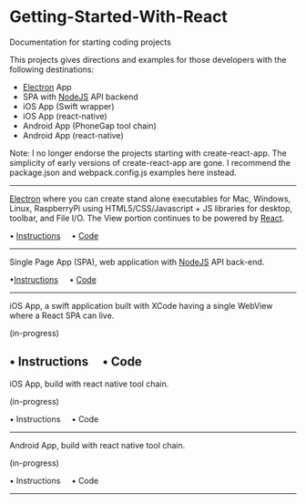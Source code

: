 # Getting-Started-With-React
Documentation for starting coding projects

This projects gives directions and examples for those developers with the following destinations:
- [Electron] App
- SPA with [NodeJS] API backend
- iOS App (Swift wrapper)
- iOS App (react-native)
- Android App (PhoneGap tool chain)
- Android App (react-native)

Note: I no longer endorse the projects starting with create-react-app. The simplicity of early versions of create-react-app are gone.  I recommend the package.json and webpack.config.js examples here instead.

-----------------------------

[Electron] where you can create stand alone executables for Mac, Windows, Linux, RaspberryPi using HTML5/CSS/Javascript + JS libraries for desktop, toolbar, and File I/O.  The View portion continues to be powered by [React].

&bull; [Instructions](Add-Electron.md) &nbsp;&nbsp;&nbsp; &bull; [Code](electron-example)

-----------------------------

Single Page App (SPA), web application with [NodeJS] API back-end.

&bull;[Instructions](Add-Node-Server-API.md) &nbsp;&nbsp;&nbsp; &bull; [Code](node-example)

-----------------------------

iOS App, a swift application built with XCode having a single WebView where a React SPA can live.

(in-progress)

&bull; Instructions &nbsp;&nbsp;&nbsp; &bull; Code
-----------------------------

iOS App, build with react native tool chain.

(in-progress)

&bull; Instructions &nbsp;&nbsp;&nbsp; &bull; Code

-----------------------------

Android App, build with react native tool chain.

(in-progress)

&bull; Instructions &nbsp;&nbsp;&nbsp; &bull; Code

-----------------------------



[React]: https://facebook.github.io/react/
[Electron]: http://electron.atom.io/
[NodeJS]: https://nodejs.org/
